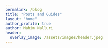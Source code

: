 ```yaml
---
permalink: /blog
title: "Posts and Guides"
layout: "home"
author_profile: true
author: Mahim Nalluri
header:
  overlay_image: /assets/images/header.jpeg
---
```

